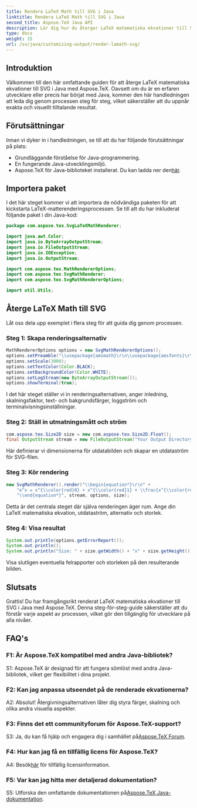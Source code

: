 ```yaml
---
title: Rendera LaTeX Math till SVG i Java
linktitle: Rendera LaTeX Math till SVG i Java
second_title: Aspose.TeX Java API
description: Lär dig hur du återger LaTeX matematiska ekvationer till SVG i Java med Aspose.TeX. Följ vår steg-för-steg-guide för korrekta och visuellt tilltalande resultat.
type: docs
weight: 15
url: /sv/java/customizing-output/render-lamath-svg/
---
```

## Introduktion

Välkommen till den här omfattande guiden för att återge LaTeX matematiska ekvationer till SVG i Java med Aspose.TeX. Oavsett om du är en erfaren utvecklare eller precis har börjat med Java, kommer den här handledningen att leda dig genom processen steg för steg, vilket säkerställer att du uppnår exakta och visuellt tilltalande resultat. 

## Förutsättningar

Innan vi dyker in i handledningen, se till att du har följande förutsättningar på plats:

- Grundläggande förståelse för Java-programmering.
- En fungerande Java-utvecklingsmiljö.
-  Aspose.TeX för Java-biblioteket installerat. Du kan ladda ner den[här](https://releases.aspose.com/tex/java/).

## Importera paket

I det här steget kommer vi att importera de nödvändiga paketen för att kickstarta LaTeX-matterenderingsprocessen. Se till att du har inkluderat följande paket i din Java-kod:

```java
package com.aspose.tex.SvgLaTeXMathRenderer;

import java.awt.Color;
import java.io.ByteArrayOutputStream;
import java.io.FileOutputStream;
import java.io.IOException;
import java.io.OutputStream;

import com.aspose.tex.MathRendererOptions;
import com.aspose.tex.SvgMathRenderer;
import com.aspose.tex.SvgMathRendererOptions;

import util.Utils;
```

## Återge LaTeX Math till SVG

Låt oss dela upp exemplet i flera steg för att guida dig genom processen.

### Steg 1: Skapa renderingsalternativ

```java
MathRendererOptions options = new SvgMathRendererOptions();
options.setPreamble("\\usepackage{amsmath}\r\n\\usepackage{amsfonts}\r\n\\usepackage{amssymb}\r\n\\usepackage{color}");
options.setScale(3000);
options.setTextColor(Color.BLACK);
options.setBackgroundColor(Color.WHITE);
options.setLogStream(new ByteArrayOutputStream());
options.showTerminal(true);
```

I det här steget ställer vi in renderingsalternativen, anger inledning, skalningsfaktor, text- och bakgrundsfärger, loggström och terminalvisningsinställningar.

### Steg 2: Ställ in utmatningsmått och ström

```java
com.aspose.tex.Size2D size = new com.aspose.tex.Size2D.Float();
final OutputStream stream = new FileOutputStream("Your Output Directory" + "math-formula.svg");
```

Här definierar vi dimensionerna för utdatabilden och skapar en utdataström för SVG-filen.

### Steg 3: Kör rendering

```java
new SvgMathRenderer().render("\\begin{equation*}\r\n" +
    "e^x = x^{\\color{red}0} + x^{\\color{red}1} + \\frac{x^{\\color{red}2}}{2} + \\frac{x^{\\color{red}3}}{6} + \\cdots = \\sum_{n\\geq 0} \\frac{x^{\\color{red}n}}{n!}\r\n" +
    "\\end{equation*}", stream, options, size);
```

Detta är det centrala steget där själva renderingen äger rum. Ange din LaTeX matematiska ekvation, utdataström, alternativ och storlek.

### Steg 4: Visa resultat

```java
System.out.println(options.getErrorReport());
System.out.println();
System.out.println("Size: " + size.getWidth() + "x" + size.getHeight());
```

Visa slutligen eventuella felrapporter och storleken på den resulterande bilden.

## Slutsats

Grattis! Du har framgångsrikt renderat LaTeX matematiska ekvationer till SVG i Java med Aspose.TeX. Denna steg-för-steg-guide säkerställer att du förstår varje aspekt av processen, vilket gör den tillgänglig för utvecklare på alla nivåer.

## FAQ's

### F1: Är Aspose.TeX kompatibel med andra Java-bibliotek?

S1: Aspose.TeX är designad för att fungera sömlöst med andra Java-bibliotek, vilket ger flexibilitet i dina projekt.

### F2: Kan jag anpassa utseendet på de renderade ekvationerna?

A2: Absolut! Återgivningsalternativen låter dig styra färger, skalning och olika andra visuella aspekter.

### F3: Finns det ett communityforum för Aspose.TeX-support?

 S3: Ja, du kan få hjälp och engagera dig i samhället på[Aspose.TeX Forum](https://forum.aspose.com/c/tex/47).

### F4: Hur kan jag få en tillfällig licens för Aspose.TeX?

 A4: Besök[här](https://purchase.aspose.com/temporary-license/) för tillfällig licensinformation.

### F5: Var kan jag hitta mer detaljerad dokumentation?

 S5: Utforska den omfattande dokumentationen på[Aspose.TeX Java-dokumentation](https://reference.aspose.com/tex/java/).